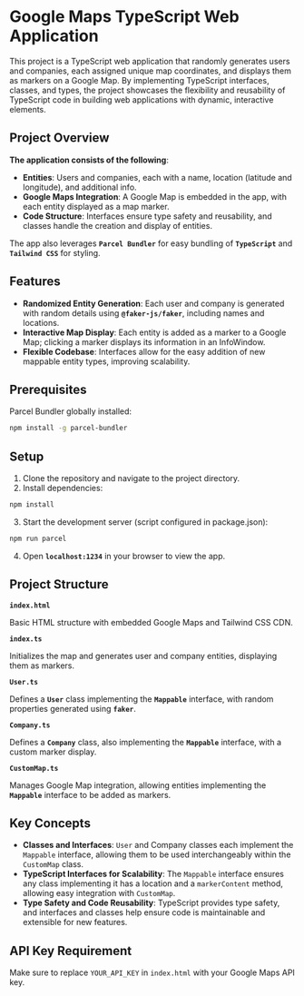 # Google Maps TypeScript Web Application

This project is a TypeScript web application that randomly generates users and companies, each assigned unique map coordinates, and displays them as markers on a Google Map. By implementing TypeScript interfaces, classes, and types, the project showcases the flexibility and reusability of TypeScript code in building web applications with dynamic, interactive elements.

## Project Overview

**The application consists of the following**:

- **Entities**: Users and companies, each with a name, location (latitude and longitude), and additional info.
- **Google Maps Integration**: A Google Map is embedded in the app, with each entity displayed as a map marker.
- **Code Structure**: Interfaces ensure type safety and reusability, and classes handle the creation and display of entities.

The app also leverages **`Parcel Bundler`** for easy bundling of **`TypeScript`** and **`Tailwind CSS`** for styling.


## Features

- **Randomized Entity Generation**: Each user and company is generated with random details using **`@faker-js/faker`**, including names and locations.
- **Interactive Map Display**: Each entity is added as a marker to a Google Map; clicking a marker displays its information in an InfoWindow.
- **Flexible Codebase**: Interfaces allow for the easy addition of new mappable entity types, improving scalability.

## Prerequisites

Parcel Bundler globally installed:
```bash
npm install -g parcel-bundler
```

## Setup
1. Clone the repository and navigate to the project directory.
2. Install dependencies:
```bash
npm install
```
3. Start the development server (script configured in package.json):
```bash
npm run parcel
```
4. Open **`localhost:1234`** in your browser to view the app.

## Project Structure

**`index.html`**

Basic HTML structure with embedded Google Maps and Tailwind CSS CDN.

**`index.ts`**

Initializes the map and generates user and company entities, displaying them as markers.

**`User.ts`**

Defines a **`User`** class implementing the **`Mappable`** interface, with random properties generated using **`faker`**.

**`Company.ts`**

Defines a **`Company`** class, also implementing the **`Mappable`** interface, with a custom marker display.

**`CustomMap.ts`**

Manages Google Map integration, allowing entities implementing the **`Mappable`** interface to be added as markers.

## Key Concepts

- **Classes and Interfaces**: `User` and Company classes each implement the `Mappable` interface, allowing them to be used interchangeably within the `CustomMap` class.
- **TypeScript Interfaces for Scalability**: The `Mappable` interface ensures any class implementing it has a location and a `markerContent` method, allowing easy integration with `CustomMap`.
- **Type Safety and Code Reusability**: TypeScript provides type safety, and interfaces and classes help ensure code is maintainable and extensible for new features.

## API Key Requirement

Make sure to replace `YOUR_API_KEY` in `index.html` with your Google Maps API key.
